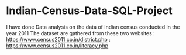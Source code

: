 # Indian-Census-Data-SQL-Project
I have done Data analysis on the data of Indian census conducted in the year 2011 
The dataset are gathered from these two websites : https://www.census2011.co.in/district.php
                                                 : https://www.census2011.co.in/literacy.php
